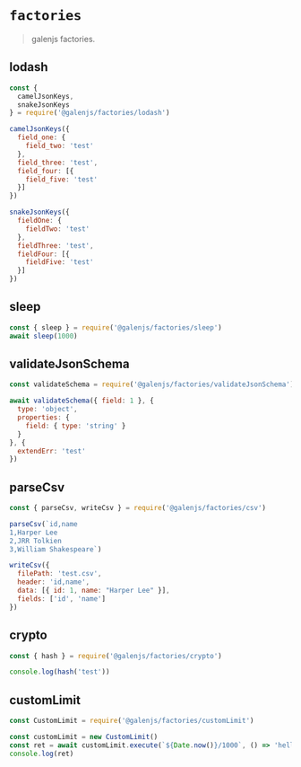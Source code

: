 # `factories`

> galenjs factories.

## lodash

```javascript
const {
  camelJsonKeys,
  snakeJsonKeys
} = require('@galenjs/factories/lodash')

camelJsonKeys({
  field_one: {
    field_two: 'test'
  },
  field_three: 'test',
  field_four: [{
    field_five: 'test'
  }]
})

snakeJsonKeys({
  fieldOne: {
    fieldTwo: 'test'
  },
  fieldThree: 'test',
  fieldFour: [{
    fieldFive: 'test'
  }]
})
```

## sleep

```javascript
const { sleep } = require('@galenjs/factories/sleep')
await sleep(1000)
```

## validateJsonSchema

```javascript
const validateSchema = require('@galenjs/factories/validateJsonSchema')

await validateSchema({ field: 1 }, {
  type: 'object',
  properties: {
    field: { type: 'string' }
  }
}, {
  extendErr: 'test'
})
```

## parseCsv

```javascript
const { parseCsv, writeCsv } = require('@galenjs/factories/csv')

parseCsv(`id,name
1,Harper Lee
2,JRR Tolkien
3,William Shakespeare`)

writeCsv({
  filePath: 'test.csv',
  header: 'id,name',
  data: [{ id: 1, name: "Harper Lee" }],
  fields: ['id', 'name']
})
```

## crypto

```javascript
const { hash } = require('@galenjs/factories/crypto')

console.log(hash('test'))
```

## customLimit

```javascript
const CustomLimit = require('@galenjs/factories/customLimit')

const customLimit = new CustomLimit()
const ret = await customLimit.execute(`${Date.now()}/1000`, () => 'helloWorld')
console.log(ret)
```
